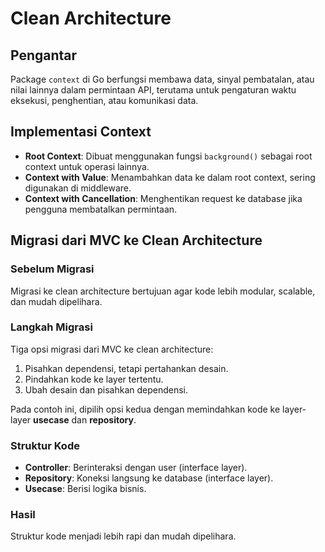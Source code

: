 # Clean Architecture

## Pengantar

Package `context` di Go berfungsi membawa data, sinyal pembatalan, atau nilai lainnya dalam permintaan API, terutama untuk pengaturan waktu eksekusi, penghentian, atau komunikasi data.

## Implementasi Context

- **Root Context**: Dibuat menggunakan fungsi `background()` sebagai root context untuk operasi lainnya.
- **Context with Value**: Menambahkan data ke dalam root context, sering digunakan di middleware.
- **Context with Cancellation**: Menghentikan request ke database jika pengguna membatalkan permintaan.

## Migrasi dari MVC ke Clean Architecture

### Sebelum Migrasi

Migrasi ke clean architecture bertujuan agar kode lebih modular, scalable, dan mudah dipelihara.

### Langkah Migrasi

Tiga opsi migrasi dari MVC ke clean architecture:
1. Pisahkan dependensi, tetapi pertahankan desain.
2. Pindahkan kode ke layer tertentu.
3. Ubah desain dan pisahkan dependensi.

Pada contoh ini, dipilih opsi kedua dengan memindahkan kode ke layer-layer **usecase** dan **repository**.

### Struktur Kode

- **Controller**: Berinteraksi dengan user (interface layer).
- **Repository**: Koneksi langsung ke database (interface layer).
- **Usecase**: Berisi logika bisnis.

### Hasil

Struktur kode menjadi lebih rapi dan mudah dipelihara.